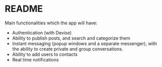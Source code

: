 # README

Main functionalities which the app will have:

* Authentication (with Devise)
* Ability to publish posts, and search and categorize them
* Instant messaging (popup windows and a separate messenger), with the ability to create private and group conversations.
* Ability to add users to contacts
* Real time notifications

